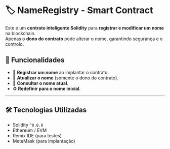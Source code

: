 # 🏷 NameRegistry - Smart Contract

Este é um **contrato inteligente Solidity** para **registrar e modificar um nome** na blockchain.  
Apenas o **dono do contrato** pode alterar o nome, garantindo segurança e o controlo.

## 🚀 Funcionalidades

- 📌 **Registrar um nome** ao implantar o contrato.  
- 🔄 **Atualizar o nome** (somente o dono do contrato).  
- 👀 **Consultar o nome atual**.  
- ♻️ **Redefinir para o nome inicial**.  

---

## 🛠 Tecnologias Utilizadas

- Solidity `^0.8.0`
- Ethereum / EVM
- Remix IDE (para testes)
- MetaMask (para implantação)
